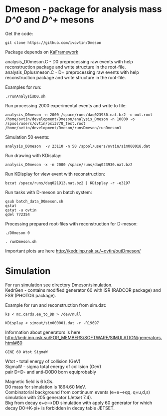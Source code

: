 # Dmeson - package for analysis mass _D^0_ and _D^+_ mesons

Get the code:  <br />
```
git clone https://github.com/ivovtin/Dmeson
```
Package depends on [KaFramework](https://github.com/ivovtin/KaFramework) <br />

analysis_D0meson.C - D0 preprocessing raw events with help reconstruction package and write structure in the root-file. <br />
analysis_Dplusmeson.C - D+ preprocessing raw events with help reconstruction package and write structure in the root-file. <br />

Examples for run: <br />
```
./runAnalysisD0.sh
```
Run processing 2000 experimental events and write to file:
```
analysis_D0meson -n 2000 /space/runs/daq023930.nat.bz2 -o out.root
/home/ovtin/development/Dmeson/analysis_Dmeson -n 10000 -o /spool/users/ovtin/psi3770_test.root /home/ovtin/development/Dmeson/runsDmeson/runDmeson1
```
Simulation 50 events:
```
analysis_D0meson  -v 23110 -n 50 /spool/users/ovtin/sim000018.dat
```
Run drawing with KDisplay:
```
analysis_D0meson -x -n 2000 /space/runs/daq023930.nat.bz2
```
Run KDisplay for view event with reconstruction:
```
bzcat /space/runs/daq021913.nat.bz2 | KDisplay -r -e3197
```
Run tasks with D-meson on batch system:
```
qsub batch_data_D0meson.sh
qstat
qstat -u ovtin
qdel 772354
```

Processing prepared root-files with reconstruction for D-meson:
```
./D0meson 0

. runDmeson.sh
```

Important plots are here http://kedr.inp.nsk.su/~ovtin/outDmeson/

# Simulation

For run simulation see directory Dmeson/simulation. <br />
KedrGen - contains modified generator 60 with ISR (RADCOR package) and FSR (PHOTOS package). <br />

Example for run and reconstruction from sim.dat:
```
ks < mc.cards.ee_to_DD > /dev/null

KDisplay < simout/sim000001.dat -r -R19697
```


Information about generators is here http://kedr.inp.nsk.su/FOR_MEMBERS/SOFTWARE/SIMULATION/generators.html#60  <br />
```
GENE 60 Wtot SigmaW
```
Wtot - total energy of collision (GeV) <br />
SigmaW - sigma total energy of collision (GeV) <br />
pair D+D- and anti-D0D0 born equiprobably <br />

Magnetic field is 6 kGs. <br />
D0 mass for simulation is 1864.60 MeV. <br />
Combinatorial background from continuum events (e+e-->qq, q=u,d,s) simulation with 205 generator (Jetset 7.4). <br />
Bkg from decay e+e-->DD simulation with apply 60 generator for which decay D0->K-pi+ is forbidden in decay table JETSET. <br />















